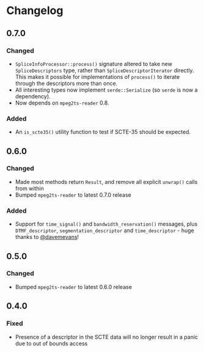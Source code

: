 # Changelog

## 0.7.0
### Changed
 - `SpliceInfoProcessor::process()` signature altered to take new `SpliceDescriptors` type, rather than
   `SpliceDescriptorIterator` directly.  This makes it possible for implementations of `process()` to iterate through
   the descriptors more than once.
 - All interesting types now implement `serde::Serialize` (so `serde` is now a dependency).
 - Now depends on `mpeg2ts-reader` 0.8.

### Added
 - An `is_scte35()` utility function to test if SCTE-35 should be expected.

## 0.6.0
### Changed
 - Made most methods return `Result`, and remove all explicit `unwrap()` calls from within
 - Bumped `mpeg2ts-reader` to latest 0.7.0 release

### Added
 - Support for `time_signal()` and `bandwidth_reservation()` messages, plus `DTMF_descriptor`,
   `segmentation_descriptor` and `time_descriptor` - huge thanks to [@davemevans](https://github.com/davemevans)!

## 0.5.0
### Changed
 - Bumped `mpeg2ts-reader` to latest 0.6.0 release

## 0.4.0
### Fixed
 - Presence of a descriptor in the SCTE data will no longer result in a panic
   due to out of bounds access
